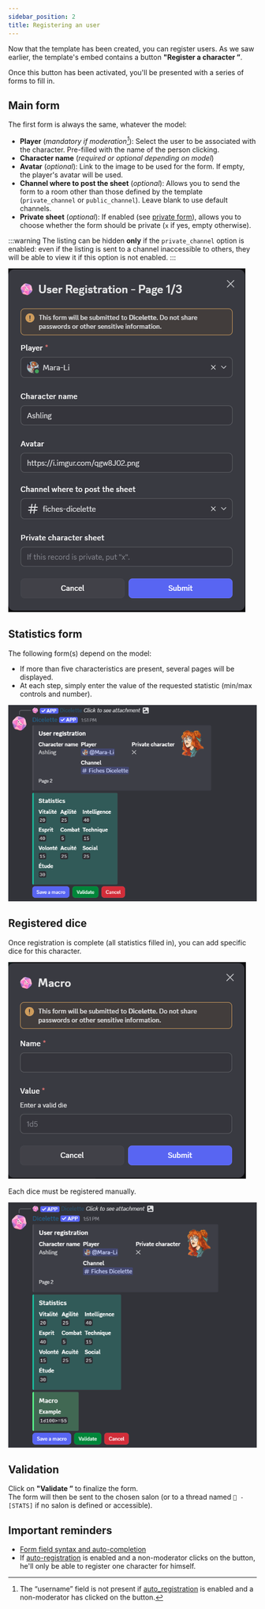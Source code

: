 ```yaml
---
sidebar_position: 2
title: Registering an user
---
```


Now that the template has been created, you can register users. As we saw earlier, the template's embed contains a button **"Register a character ”**.

Once this button has been activated, you'll be presented with a series of forms to fill in.


## Main form

The first form is always the same, whatever the model:

- **Player** (*mandatory if moderation[^2]*): Select the user to be associated with the character. Pre-filled with the name of the person clicking.
- **Character name** (*required or optional depending on model*)  
- **Avatar** (*optional*): Link to the image to be used for the form. If empty, the player's avatar will be used.
- **Channel where to post the sheet** (*optional*): Allows you to send the form to a room other than those defined by the template (`private_channel` or `public_channel`). Leave blank to use default channels.
- **Private sheet** (*optional*): If enabled (see [private form](./model/index.md#next-steps)), allows you to choose whether the form should be private (`x` if yes, empty otherwise).  

:::warning
The listing can be hidden **only** if the `private_channel` option is enabled: even if the listing is sent to a channel inaccessible to others, they will be able to view it if this option is not enabled.
:::

![Page_1](../assets/register/register_user_P1.png)

## Statistics form

The following form(s) depend on the model:  
- If more than five characteristics are present, several pages will be displayed.
- At each step, simply enter the value of the requested statistic (min/max controls and number).

![fin embed](../assets/register/fin_stat.png)


## Registered dice

Once registration is complete (all statistics filled in), you can add specific dice for this character.

![modal_dice](../assets/register/add_dice.png)

Each dice must be registered manually.

![fin](../assets/register/fin_embed.png)


## Validation

Click on **"Validate ”** to finalize the form.  
The form will then be sent to the chosen salon (or to a thread named `📝 - [STATS]` if no salon is defined or accessible).

## Important reminders

- [Form field syntax and auto-completion](../introduction/format.md)
- If [auto-registration](../config/self_registration.md) is enabled and a non-moderator clicks on the button, he'll only be able to register one character for himself.

[^1]: It is possible to use a forum, which will automatically create a post for the character. The player (as well as the administrators) will be mentioned in the post. 
[^2]: The “username” field is not present if [auto_registration](../config/self_registration.md) is enabled and a non-moderator has clicked on the button.